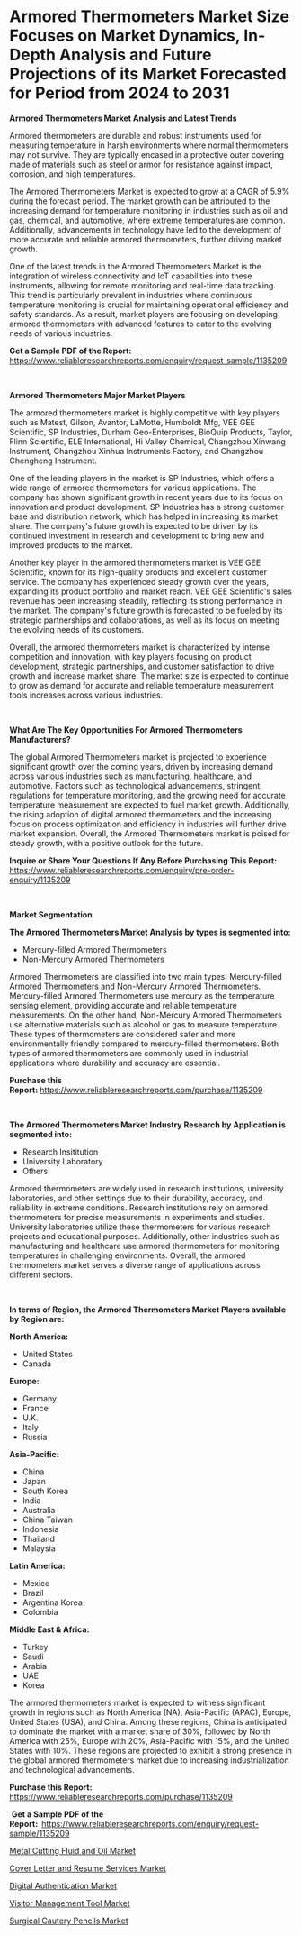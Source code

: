 <p><h1>Armored Thermometers Market Size Focuses on Market Dynamics, In-Depth Analysis and Future Projections of its Market Forecasted for Period from 2024 to 2031</h1></p><p><strong>Armored Thermometers Market Analysis and Latest Trends</strong></p>
<p><p>Armored thermometers are durable and robust instruments used for measuring temperature in harsh environments where normal thermometers may not survive. They are typically encased in a protective outer covering made of materials such as steel or armor for resistance against impact, corrosion, and high temperatures.</p><p>The Armored Thermometers Market is expected to grow at a CAGR of 5.9% during the forecast period. The market growth can be attributed to the increasing demand for temperature monitoring in industries such as oil and gas, chemical, and automotive, where extreme temperatures are common. Additionally, advancements in technology have led to the development of more accurate and reliable armored thermometers, further driving market growth.</p><p>One of the latest trends in the Armored Thermometers Market is the integration of wireless connectivity and IoT capabilities into these instruments, allowing for remote monitoring and real-time data tracking. This trend is particularly prevalent in industries where continuous temperature monitoring is crucial for maintaining operational efficiency and safety standards. As a result, market players are focusing on developing armored thermometers with advanced features to cater to the evolving needs of various industries.</p></p>
<p><strong>Get a Sample PDF of the Report:&nbsp;</strong> <a href="https://www.reliableresearchreports.com/enquiry/request-sample/1135209">https://www.reliableresearchreports.com/enquiry/request-sample/1135209</a></p>
<p>&nbsp;</p>
<p><strong>Armored Thermometers Major Market Players</strong></p>
<p><p>The armored thermometers market is highly competitive with key players such as Matest, Gilson, Avantor, LaMotte, Humboldt Mfg, VEE GEE Scientific, SP Industries, Durham Geo-Enterprises, BioQuip Products, Taylor, Flinn Scientific, ELE International, Hi Valley Chemical, Changzhou Xinwang Instrument, Changzhou Xinhua Instruments Factory, and Changzhou Chengheng Instrument.</p><p>One of the leading players in the market is SP Industries, which offers a wide range of armored thermometers for various applications. The company has shown significant growth in recent years due to its focus on innovation and product development. SP Industries has a strong customer base and distribution network, which has helped in increasing its market share. The company's future growth is expected to be driven by its continued investment in research and development to bring new and improved products to the market.</p><p>Another key player in the armored thermometers market is VEE GEE Scientific, known for its high-quality products and excellent customer service. The company has experienced steady growth over the years, expanding its product portfolio and market reach. VEE GEE Scientific's sales revenue has been increasing steadily, reflecting its strong performance in the market. The company's future growth is forecasted to be fueled by its strategic partnerships and collaborations, as well as its focus on meeting the evolving needs of its customers.</p><p>Overall, the armored thermometers market is characterized by intense competition and innovation, with key players focusing on product development, strategic partnerships, and customer satisfaction to drive growth and increase market share. The market size is expected to continue to grow as demand for accurate and reliable temperature measurement tools increases across various industries.</p></p>
<p>&nbsp;</p>
<p><strong>What Are The Key Opportunities For Armored Thermometers Manufacturers?</strong></p>
<p><p>The global Armored Thermometers market is projected to experience significant growth over the coming years, driven by increasing demand across various industries such as manufacturing, healthcare, and automotive. Factors such as technological advancements, stringent regulations for temperature monitoring, and the growing need for accurate temperature measurement are expected to fuel market growth. Additionally, the rising adoption of digital armored thermometers and the increasing focus on process optimization and efficiency in industries will further drive market expansion. Overall, the Armored Thermometers market is poised for steady growth, with a positive outlook for the future.</p></p>
<p><strong>Inquire or Share Your Questions If Any Before Purchasing This Report:</strong> <a href="https://www.reliableresearchreports.com/enquiry/pre-order-enquiry/1135209">https://www.reliableresearchreports.com/enquiry/pre-order-enquiry/1135209</a></p>
<p>&nbsp;</p>
<p><strong>Market Segmentation</strong></p>
<p><strong>The Armored Thermometers Market Analysis by types is segmented into:</strong></p>
<p><ul><li>Mercury-filled Armored Thermometers </li><li>Non-Mercury Armored Thermometers</li></ul></p>
<p><p>Armored Thermometers are classified into two main types: Mercury-filled Armored Thermometers and Non-Mercury Armored Thermometers. Mercury-filled Armored Thermometers use mercury as the temperature sensing element, providing accurate and reliable temperature measurements. On the other hand, Non-Mercury Armored Thermometers use alternative materials such as alcohol or gas to measure temperature. These types of thermometers are considered safer and more environmentally friendly compared to mercury-filled thermometers. Both types of armored thermometers are commonly used in industrial applications where durability and accuracy are essential.</p></p>
<p><strong>Purchase this Report:&nbsp;</strong><a href="https://www.reliableresearchreports.com/purchase/1135209">https://www.reliableresearchreports.com/purchase/1135209</a></p>
<p>&nbsp;</p>
<p><strong>The Armored Thermometers Market Industry Research by Application is segmented into:</strong></p>
<p><ul><li>Research Insititution</li><li>University Laboratory</li><li>Others</li></ul></p>
<p><p>Armored thermometers are widely used in research institutions, university laboratories, and other settings due to their durability, accuracy, and reliability in extreme conditions. Research institutions rely on armored thermometers for precise measurements in experiments and studies. University laboratories utilize these thermometers for various research projects and educational purposes. Additionally, other industries such as manufacturing and healthcare use armored thermometers for monitoring temperatures in challenging environments. Overall, the armored thermometers market serves a diverse range of applications across different sectors.</p></p>
<p>&nbsp;</p>
<p><strong>In terms of Region, the Armored Thermometers Market Players available by Region are:</strong></p>
<p>
    <p> <strong> North America: </strong>
        <ul>
            <li>United States</li>
            <li>Canada</li>
        </ul>
        </p> 
    <p> <strong> Europe: </strong>
        <ul>
            <li>Germany</li>
            <li>France</li>
            <li>U.K.</li>
            <li>Italy</li>
            <li>Russia</li>
        </ul>
        </p> 
    <p> <strong> Asia-Pacific: </strong>
        <ul>
            <li>China</li>
            <li>Japan</li>
            <li>South Korea</li>
            <li>India</li>
            <li>Australia</li>
            <li>China Taiwan</li>
            <li>Indonesia</li>
            <li>Thailand</li>
            <li>Malaysia</li>
        </ul>
        </p> 
    <p> <strong> Latin America: </strong>
        <ul>
            <li>Mexico</li>
            <li>Brazil</li>
            <li>Argentina Korea</li>
            <li>Colombia</li>
        </ul>
        </p> 
    <p> <strong> Middle East & Africa: </strong>
        <ul>
            <li>Turkey</li>
            <li>Saudi</li>
            <li>Arabia</li>
            <li>UAE</li>
            <li>Korea</li>
        </ul>
    </p>
    </p>
<p><p>The armored thermometers market is expected to witness significant growth in regions such as North America (NA), Asia-Pacific (APAC), Europe, United States (USA), and China. Among these regions, China is anticipated to dominate the market with a market share of 30%, followed by North America with 25%, Europe with 20%, Asia-Pacific with 15%, and the United States with 10%. These regions are projected to exhibit a strong presence in the global armored thermometers market due to increasing industrialization and technological advancements.</p></p>
<p><strong>Purchase this Report: </strong><a href="https://www.reliableresearchreports.com/purchase/1135209">https://www.reliableresearchreports.com/purchase/1135209</a></p>
<p>&nbsp;<strong>Get a Sample PDF of the Report:&nbsp;&nbsp;</strong><a href="https://www.reliableresearchreports.com/enquiry/request-sample/1135209">https://www.reliableresearchreports.com/enquiry/request-sample/1135209</a></p>
<p><strong></strong></p>
<p><p><a href="https://github.com/redneck06/Market-Research-Report-List-2/blob/main/metal-cutting-fluid-and-oil-market.md">Metal Cutting Fluid and Oil Market</a></p><p><a href="https://medium.com/@joshuajackson1010/cover-letter-and-resume-services-market-analysis-its-cagr-market-segmentation-and-global-industry-238d43c95f2d">Cover Letter and Resume Services Market</a></p><p><a href="https://medium.com/@joshuajackson1010/digital-authentication-market-trends-forecast-and-competitive-analysis-to-2031-7d572f900096">Digital Authentication Market</a></p><p><a href="https://medium.com/@joshuajackson1010/visitor-management-tool-market-share-evolution-and-market-growth-trends-2024-2031-db429700b3fa">Visitor Management Tool Market</a></p><p><a href="https://github.com/nicoletavirag/Market-Research-Report-List-2/blob/main/surgical-cautery-pencils-market.md">Surgical Cautery Pencils Market</a></p></p>